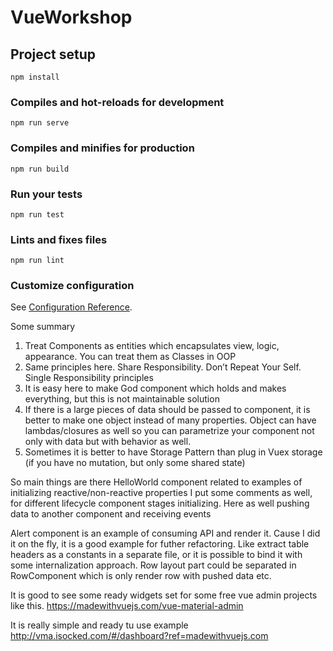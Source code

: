 # VueWorkshop

## Project setup
```
npm install
```

### Compiles and hot-reloads for development
```
npm run serve
```

### Compiles and minifies for production
```
npm run build
```

### Run your tests
```
npm run test
```

### Lints and fixes files
```
npm run lint
```

### Customize configuration
See [Configuration Reference](https://cli.vuejs.org/config/).


Some summary

1.	Treat Components as entities which encapsulates view, logic, appearance. You can treat them as Classes in OOP
2.	Same principles here. Share Responsibility. Don’t Repeat Your Self. Single Responsibility principles
3.	It is easy here to make God component which holds and makes everything, but this is not maintainable solution
4.	If there is a large pieces of data should be passed to component, it is better to make one object instead of many properties. Object can have lambdas/closures as well so you can parametrize your component not only with data but with behavior as well.
5.	Sometimes it is better to have Storage Pattern than plug in Vuex storage (if you have no mutation, but only some shared state)

So main things are there HelloWorld component related to examples of initializing reactive/non-reactive properties
I put some comments as well, for different lifecycle component stages initializing.
Here as well pushing data to another component and receiving events

Alert component is an example of consuming API and render it.
Cause I did it on the fly, it is a good example for futher refactoring. Like extract table headers as a constants in a separate file, or it is possible to bind it with some internalization approach.
Row layout part could be separated in RowComponent which is only render row with pushed data etc.

It is good to see some ready widgets set for some free vue admin projects like this. https://madewithvuejs.com/vue-material-admin

It is really simple and ready tu use example http://vma.isocked.com/#/dashboard?ref=madewithvuejs.com

